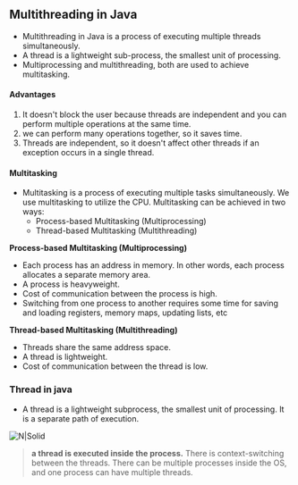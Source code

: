 ## Multithreading in Java

- Multithreading in Java is a process of executing multiple threads simultaneously.
- A thread is a lightweight sub-process, the smallest unit of processing. 
- Multiprocessing and multithreading, both are used to achieve multitasking.

#### Advantages 
1) It doesn't block the user because threads are independent and you can perform multiple operations at the same time.
2) we can perform many operations together, so it saves time.
3) Threads are independent, so it doesn't affect other threads if an exception occurs in a single thread.

#### Multitasking
- Multitasking is a process of executing multiple tasks simultaneously. We use multitasking to utilize the CPU. Multitasking can be achieved in two ways:
    - Process-based Multitasking (Multiprocessing)
    - Thread-based Multitasking (Multithreading)

**Process-based Multitasking (Multiprocessing)**
- Each process has an address in memory. In other words, each process allocates a separate memory area.
- A process is heavyweight.
- Cost of communication between the process is high.
- Switching from one process to another requires some time for saving and loading registers, memory maps, updating lists, etc

**Thread-based Multitasking (Multithreading)**
- Threads share the same address space.
- A thread is lightweight.
- Cost of communication between the thread is low.

### Thread in java
- A thread is a lightweight subprocess, the smallest unit of processing. It is a separate path of execution.

![N|Solid](https://i.imgur.com/HvhXzCg.png)

 >**a thread is executed inside the process.** There is context-switching between the threads. There can be multiple processes inside the OS, and one process can have multiple threads.